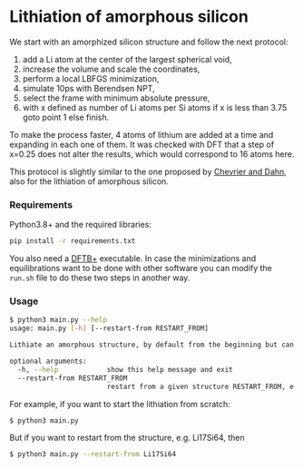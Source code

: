 # Lithiation of amorphous silicon

We start with an amorphized silicon structure and follow the next protocol:

1. add a Li atom at the center of the largest spherical void,
2. increase the volume and scale the coordinates,
3. perform a local LBFGS minimization,
4. simulate 10ps with Berendsen NPT,
5. select the frame with minimum absolute pressure,
6. with x defined as number of Li atoms per Si atoms if x is less than 3.75 goto point 1 else finish.

To make the process faster, 4 atoms of lithium are added at a time and expanding
in each one of them. It was checked with DFT that a step of x=0.25 does not alter 
the results, which would correspond to 16 atoms here.

This protocol is slightly similar to the one proposed by 
[Chevrier and Dahn](https://doi.org/10.1149/1.3111037), also for the lithiation 
of amorphous silicon.


### Requirements

Python3.8+ and the required libraries:

```bash
pip install -r requirements.txt
```

You also need a [DFTB+](https://github.com/dftbplus/dftbplus) executable. In case
the minimizations and equilibrations want to be done with other software you can 
modify the `run.sh` file to do these two steps in another way.


### Usage

```bash
$ python3 main.py --help
usage: main.py [-h] [--restart-from RESTART_FROM]

Lithiate an amorphous structure, by default from the beginning but can also be restarted from a given structure

optional arguments:
  -h, --help            show this help message and exit
  --restart-from RESTART_FROM
                        restart from a given structure RESTART_FROM, e.g. Li55Si64
```

For example, if you want to start the lithiation from scratch:
```bash
$ python3 main.py 
```
But if you want to restart from the structure, e.g. Li17Si64, then
```bash
$ python3 main.py --restart-from Li17Si64
```
